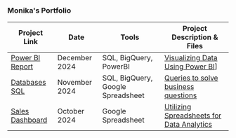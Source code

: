 ### Monika's Portfolio

| Project Link | Date | Tools | Project Description & Files |
| ------- | ----- | ----- | ----- |
| [Power BI Report](https://github.com/monikase/Data-Analytics-Projects/blob/b8178e85a9931511af2dad5ed202634ffa54a206/4-Visualizing%20Data%20Using%20Power%20BI/Dashboard.pdf) | December 2024 | SQL, BigQuery, PowerBI | [Visualizing Data Using Power BI](https://github.com/monikase/Data-Analytics-Projects/blob/b8178e85a9931511af2dad5ed202634ffa54a206/4-Visualizing%20Data%20Using%20Power%20BI/1_Task.md)]
| [Databases SQL](https://docs.google.com/spreadsheets/d/1dtS0I7dlqFrQQmTqkeSznCe86vQnYJearFEqzydz3ME/edit?usp=sharing) | November 2024 | SQL, BigQuery, Google Spreadsheet | [Queries to solve business questions](https://github.com/monikase/Data-Analytics-Projects/blob/b8178e85a9931511af2dad5ed202634ffa54a206/3-Advanced%20SQL%20and%20Databases/1_Task.md) |
| [Sales Dashboard](https://docs.google.com/spreadsheets/d/18tJznePg0lrdk1OfUaUwF4GVFstI7-cxyRcSSb2r8I0/edit?usp=sharing) | October 2024 | Google Spreadsheet | [Utilizing Spreadsheets for Data Analytics](https://github.com/monikase/Data-Analytics-Projects/blob/b8178e85a9931511af2dad5ed202634ffa54a206/1-Utilizing%20Spreadsheets%20for%20Data%20Analytics/1_Task.md) |

